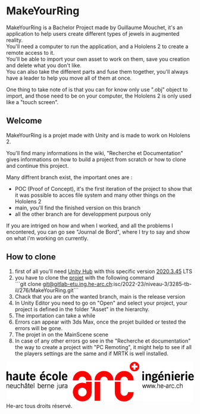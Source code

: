 # MakeYourRing

MakeYourRing is a Bachelor Project made by Guillaume Mouchet, it's an application to help users create different types of jewels in augmented reality.<br>
You'll need a computer to run the application, and a Hololens 2 to create a remote access to it.<br>
You'll be able to import your own asset to work on them, save you creation and delete what you don't like.<br>
You can also take the different parts and fuse them together, you'll always have a leader to help you move all of them at once.

One thing to take note of is that you can for know only use ".obj" object to import, and those need to be on your computer, the Hololens 2 is only used like a "touch screen".

## Welcome

MakeYourRing is a projet made with Unity and is made to work on Hololens 2.

You'll find many informations in the wiki, "Recherche et Documentation" gives informations on how to build a project from scratch or how to clone and continue this project.

Many diffrent branch exist, the important ones are :

- POC (Proof of Concept), it's the first iteration of the project to show that it was possible to acces file system and many other things on the Hololens 2
- main, you'll find the finished version on this branch
- all the other branch are for developpment purpous only

If you are intriged on how and when I worked, and all the problems I encontered, you can go see "Journal de Bord", where I try to say and show on what i'm working on currently.

## How to clone

1. first of all you'll need [<span dir="">Unity Hub</span>](https://unity.com/unity-hub) with this specific version [<span dir="">2020.3.45</span>](https://unity.com/releases/editor/whats-new/2020.3.45)<span dir=""> LTS</span>
2. you have to clone the [projet](https://gitlab-etu.ing.he-arc.ch/isc/2022-23/niveau-3/3285-tb-il/276/MakeYourRing/-/tree/POC?ref_type=heads) with the following command \
   \`\`\`git clone git@gitlab-etu.ing.he-arc.ch:isc/2022-23/niveau-3/3285-tb-il/276/MakeYourRing.git\`\`\`
3. Chack that you are on the wanted branch, main is the release version
4. In Unity Editor you need to go on "Open" and select your project, your project is defined in the folder "Asset" in the hierarchy.
5. The importation can take a while
6. Errors can appear with 3ds Max, once the projet builded or tested the errors will be gone.
7. The projet in on the MainScene scene
8. In case of any other errors go see in the "Recherche et documentation" the way to create a project with "PC Remoting", it might help to see if all the players settings are the same and if MRTK is well installed.

![Logo He-arc](logoTransHeArc.png)
He-arc tous droits réservé.

